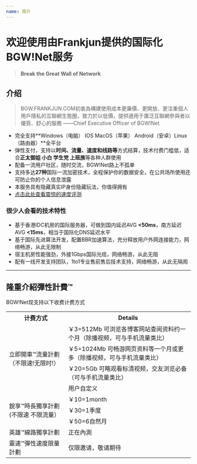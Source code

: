 ```yaml
---
name: 简介
---
```


# 欢迎使用由Frankjun提供的国际化BGW!Net服务
> **Break the Great Wall of Network**



## 介绍

> BGW.FRANKJUN.COM初衷為構建使用成本更廉價、更開放、更注重個人用戶隱私的互聯網生態圈，致力於以低價，提供適用于廣泛互聯網參與者以優質、舒心的服務
——Chief Executive Officer of BGW!Net

 - 完全支持**Windows（电脑） IOS MacOS（苹果） Android（安卓）Linux（路由器）**全平台
 - 弹性支付，支持以**时间、流量、速度和线路等**方式结算，技术付费门槛低，适合**正太御姐 小白 学生党 上班族**等各种人群使用
 - 配备一流用户社区，随时交流，BGW!Net路上不孤单
 - 支持多达**27种**国际一流加密技术，全程保护你的数据安全，在公共场所使用还可防止你的个人信息泄露
 - 本服务具有隐藏真实IP身份隐藏玩法，你值得拥有
 - [点击此处查看震惊的速度评测][1]


### 很少人会看的技术特性
- 基于香港IDC机房的国际服务器，可做到国内延迟AVG **<50ms**，南方延迟AVG **<15ms**，相当于国际化DNS延迟水平
- 基于国际先进算法开发，配置BBR加速算法，充分释放用户外网连接能力，网络畅游，从此无限制
- 宿主机房性能强劲，外接1Gbps国际光缆，网络畅游，从此无阻
- 配有一线开发支持团队，1to1专业售前售后技术支持，网络畅游，从此无隔阂

----------

## 隆重介紹彈性計費™
BGW!Net现支持以下收费计费方式
<table>
  <tr>
    <th>计费方式</th>
    <th>Details</th>
  </tr>
  <tr>
    <td rowspan="4">立即開車™流量計劃（不限速!无限时!）</td>
    <td>￥3=512Mb 可浏览各博客网站查阅资料约一个月（除播视频，可与手机流量类比）</td>
  </tr>
  <tr>
    <td>￥5=1024Mb 可畅游网页资料等一个月或更多（除播视频，可与手机流量类比）</td>
  </tr>
  <tr>
    <td>￥20=5Gb 可略观看标清视频，交友浏览必备（可与手机流量类比）</td>
  </tr>
 <tr>
  <td>用户自定义</td>
 </tr>
 
  <tr>
    <td rowspan="3">銳享™時長獨享計劃(不限速 不限流量）</td>
    <td>￥10=1month</td>
  </tr>
  <tr>
    <td>￥30=1季度</td>
  </tr>
  <tr>
    <td>￥50=6自然月</td>
  </tr>
  
  <tr>
    <td>英雄™線路獨享計劃</td>
    <td>正在內測</td>
  </tr>
  
 <tr>
    <td>靈速™彈性速度限量計劃</td>
    <td>仅限邀请，敬请期待</td>
  </tr>
</table>




  [1]: http://baidu.com
